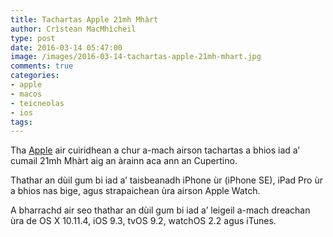 ```yaml
---
title: Tachartas Apple 21mh Mhàrt
author: Crìstean MacMhìcheil
type: post
date: 2016-03-14 05:47:00
image: /images/2016-03-14-tachartas-apple-21mh-mhart.jpg
comments: true
categories:
- apple
- macos
- teicneolas
- ios
tags:
---
```


Tha [Apple](http://www.apple.com/) air cuiridhean a chur a-mach airson tachartas a bhios iad a’ cumail 21mh Mhàrt aig an àrainn aca ann an Cupertino.

<!--more-->

Thathar an dùil gum bi iad a’ taisbeanadh iPhone ùr (iPhone SE), iPad Pro ùr a bhios nas bige, agus strapaichean ùra airson Apple Watch.

A bharrachd air seo thathar an dùil gum bi iad a’ leigeil a-mach dreachan ùra de OS X 10.11.4, iOS 9.3, tvOS 9.2, watchOS 2.2 agus iTunes.
